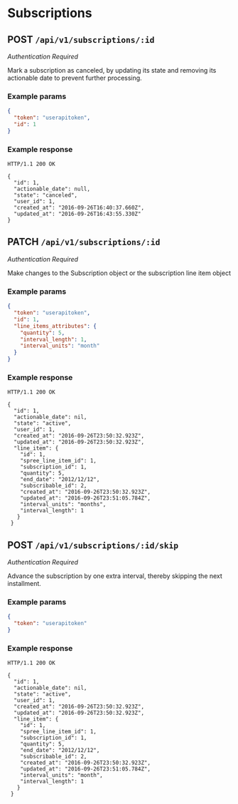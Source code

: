 # Subscriptions

## POST `/api/v1/subscriptions/:id`
*Authentication Required*

Mark a subscription as canceled, by updating its state and removing its
actionable date to prevent further processing.

### Example params

```json
{
  "token": "userapitoken",
  "id": 1
}
```

### Example response

```
HTTP/1.1 200 OK

{
  "id": 1,
  "actionable_date": null,
  "state": "canceled",
  "user_id": 1,
  "created_at": "2016-09-26T16:40:37.660Z",
  "updated_at": "2016-09-26T16:43:55.330Z"
}
```

## PATCH `/api/v1/subscriptions/:id`
*Authentication Required*

Make changes to the Subscription object or the subscription line item object

### Example params

```json
{
  "token": "userapitoken",
  "id": 1,
  "line_items_attributes": {
    "quantity": 5,
    "interval_length": 1,
    "interval_units": "month"
  }
}
```

### Example response
```
HTTP/1.1 200 OK

{
  "id": 1,
  "actionable_date": nil,
  "state": "active",
  "user_id": 1,
  "created_at": "2016-09-26T23:50:32.923Z",
  "updated_at": "2016-09-26T23:50:32.923Z",
  "line_item": {
    "id": 1,
    "spree_line_item_id": 1,
    "subscription_id": 1,
    "quantity": 5,
    "end_date": "2012/12/12",
    "subscribable_id": 2,
    "created_at": "2016-09-26T23:50:32.923Z",
    "updated_at": "2016-09-26T23:51:05.784Z",
    "interval_units": "months",
    "interval_length": 1
   }
 }

```

## POST `/api/v1/subscriptions/:id/skip`
*Authentication Required*

Advance the subscription by one extra interval, thereby skipping the next
installment.

### Example params

```json
{
  "token": "userapitoken"
}
```

### Example response
```
HTTP/1.1 200 OK

{
  "id": 1,
  "actionable_date": nil,
  "state": "active",
  "user_id": 1,
  "created_at": "2016-09-26T23:50:32.923Z",
  "updated_at": "2016-09-26T23:50:32.923Z",
  "line_item": {
    "id": 1,
    "spree_line_item_id": 1,
    "subscription_id": 1,
    "quantity": 5,
    "end_date": "2012/12/12",
    "subscribable_id": 2,
    "created_at": "2016-09-26T23:50:32.923Z",
    "updated_at": "2016-09-26T23:51:05.784Z",
    "interval_units": "month",
    "interval_length": 1
   }
 }

```
